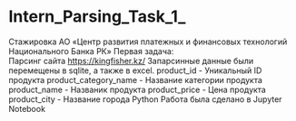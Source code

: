 # Intern_Parsing_Task_1_
Стажировка АО «Центр развития платежных и финансовых технологий Национального Банка РК»
Первая задача:  
Парсинг сайта https://kingfisher.kz/
Запарсинные данные были перемещены в sqlite, а также в excel.
product_id - Уникальный ID продукта
product_category_name - Название категории продукта
product_name	- Названик продукта
product_price - Цена продукта
product_city - Название города
Python
Работа была сделано в Jupyter Notebook
